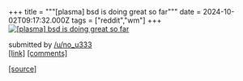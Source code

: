 +++
title = """[plasma] bsd is doing great so far"""
date = 2024-10-02T09:17:32.000Z
tags = ["reddit","wm"]
+++
[![[plasma] bsd is doing great so far](https://preview.redd.it/8l22lyrs8bsd1.png?width=640&crop=smart&auto=webp&s=b40d23e3c1df25252387c88ae359914707938001 "[plasma] bsd is doing great so far")](https://www.reddit.com/r/unixporn/comments/1fubyyt/plasma_bsd_is_doing_great_so_far/)

submitted by [/u/no\_u333](https://www.reddit.com/user/no_u333)  
[\[link\]](https://i.redd.it/8l22lyrs8bsd1.png) [\[comments\]](https://www.reddit.com/r/unixporn/comments/1fubyyt/plasma_bsd_is_doing_great_so_far/)

[[source]](https://www.reddit.com/r/unixporn/comments/1fubyyt/plasma_bsd_is_doing_great_so_far/)
